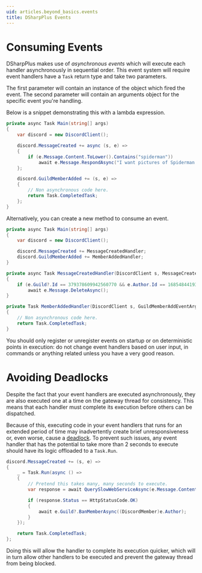 ```yaml
---
uid: articles.beyond_basics.events
title: DSharpPlus Events
---
```


# Consuming Events
DSharpPlus makes use of *asynchronous events* which will execute each handler asynchronously in sequential order. This
event system will require event handlers have a `Task` return type and take two parameters.

The first parameter will contain an instance of the object which fired the event. The second parameter will contain an
arguments object for the specific event you're handling.

Below is a snippet demonstrating this with a lambda expression.
```cs
private async Task Main(string[] args)
{
    var discord = new DiscordClient();

    discord.MessageCreated += async (s, e) =>
    {
        if (e.Message.Content.ToLower().Contains("spiderman"))
            await e.Message.RespondAsync("I want pictures of Spiderman!");
    };

	discord.GuildMemberAdded += (s, e) =>
    {
        // Non asynchronous code here.
        return Task.CompletedTask;
    };
}
```

Alternatively, you can create a new method to consume an event.
```cs
private async Task Main(string[] args)
{
    var discord = new DiscordClient();

    discord.MessageCreated += MessageCreatedHandler;
	discord.GuildMemberAdded += MemberAddedHandler;
}

private async Task MessageCreatedHandler(DiscordClient s, MessageCreateEventArgs e)
{
    if (e.Guild?.Id == 379378609942560770 && e.Author.Id == 168548441939509248)
        await e.Message.DeleteAsync();
}

private Task MemberAddedHandler(DiscordClient s, GuildMemberAddEventArgs e)
{
    // Non asynchronous code here.
    return Task.CompletedTask;
}
```

You should only register or unregister events on startup or on deterministic points in execution: do not change
event handlers based on user input, in commands or anything related unless you have a very good reason.

# Avoiding Deadlocks
Despite the fact that your event handlers are executed asynchronously, they are also executed one at a time on the
gateway thread for consistency. This means that each handler must complete its execution before others can be
dispatched.

Because of this, executing code in your event handlers that runs for an extended period of time may inadvertently create
brief unresponsiveness or, even worse, cause a [deadlock][0]. To prevent such issues, any event handler that has the
potential to take more than 2 seconds to execute should have its logic offloaded to a `Task.Run`.
```cs
discord.MessageCreated += (s, e) =>
{
    _ = Task.Run(async () =>
    {
        // Pretend this takes many, many seconds to execute.
        var response = await QuerySlowWebServiceAsync(e.Message.Content);

        if (response.Status == HttpStatusCode.OK)
		{
			await e.Guild?.BanMemberAsync((DiscordMember)e.Author);
        }
    });

	return Task.CompletedTask;
};
```

Doing this will allow the handler to complete its execution quicker, which will in turn allow other handlers to be
executed and prevent the gateway thread from being blocked.

<!-- LINKS -->
[0]:  https://en.wikipedia.org/wiki/Deadlock

